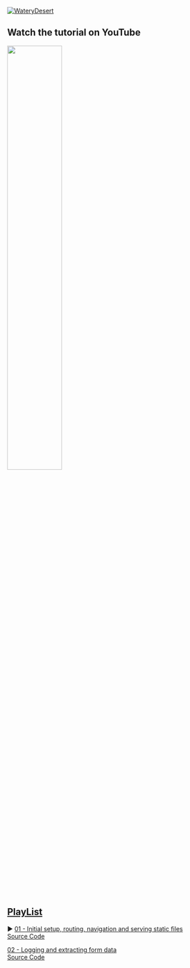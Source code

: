 <div align="left">

[![WateryDesert](https://img.shields.io/badge/WateryDesert-Website-F8D977?style=for-the-badge)](https://waterydesert.com)
</div>

## Watch the tutorial on YouTube

<div align="left">
      <a href="https://youtu.be/LS7N9P16ppk">
         <img src="https://img.youtube.com/vi/LS7N9P16ppk/0.jpg" style="width:50%;">
      </a>
</div>

## [PlayList](https://www.youtube.com/playlist?list=PLo5Oa5DU0IYnXbSRNQrFrAW804drtEqeU)

▶️ [01 - Initial setup, routing, navigation and serving static files](https://youtu.be/LS7N9P16ppk) <br>
[Source Code](https://github.com/watery-desert/axum_askama_tutorial/tree/01)

[02 - Logging and extracting form data](https://youtu.be/IbuNH9hm7ac) <br>
[Source Code](https://github.com/watery-desert/axum_askama_tutorial/tree/02)